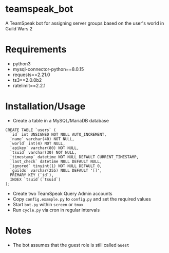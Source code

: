 # teamspeak_bot
A TeamSpeak bot for assigning server groups based on the user's world in Guild Wars 2

# Requirements 
* python3
* mysql-connector-python==8.0.15
* requests==2.21.0
* ts3==2.0.0b2
* ratelimit==2.2.1

# Installation/Usage
- Create a table in a MySQL/MariaDB database  
```mysql
CREATE TABLE `users` (
  `id` int UNSIGNED NOT NULL AUTO_INCREMENT,
  `name` varchar(40) NOT NULL,
  `world` int(4) NOT NULL,
  `apikey` varchar(80) NOT NULL,
  `tsuid` varchar(30) NOT NULL,
  `timestamp` datetime NOT NULL DEFAULT CURRENT_TIMESTAMP,
  `last_check` datetime NULL DEFAULT NULL,
  `ignored` tinyint(1) NOT NULL DEFAULT 0,
  `guilds` varchar(255) NULL DEFAULT '[]',
  PRIMARY KEY (`id`),
  INDEX `tsuid`(`tsuid`)
);
```
- Create two TeamSpeak Query Admin accounts
- Copy `config.example.py` to `config.py` and set the required values
- Start `bot.py` within `screen` or `tmux`
- Run `cycle.py` via cron in regular intervals

# Notes
- The bot assumes that the guest role is still called `Guest`